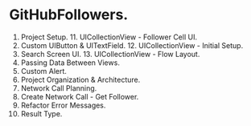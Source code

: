 GitHubFollowers.
================

1. Project Setup.                             11. UICollectionView - Follower Cell UI.                                            
2. Custom UIButton & UITextField.             12. UICollectionView - Initial Setup.
3. Search Screen UI.                          13. UICollectionView - Flow Layout.
4. Passing Data Between Views.
5. Custom Alert.
6. Project Organization & Architecture.
7. Network Call Planning.
8. Create Network Call - Get Follower.
9. Refactor Error Messages.
10. Result Type.
   
